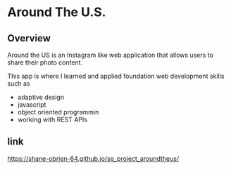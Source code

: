# Around The U.S.

## Overview

Around the US is an Instagram like web application that allows users to share their photo content.

This app is where I learned and applied foundation web
development skills such as

- adaptive design
- javascript
- object oriented programmin
- working with REST APIs

## link

https://shane-obrien-64.github.io/se_project_aroundtheus/
